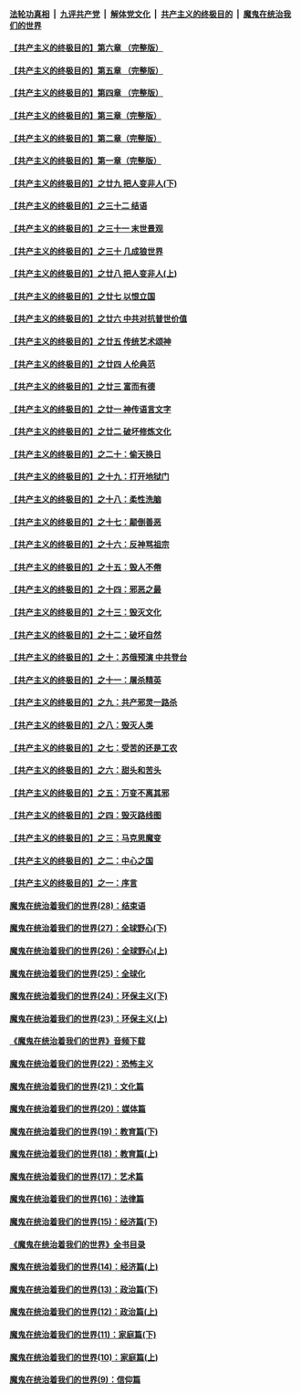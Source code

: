 

####  [法轮功真相](../../../../basic/blob/master/README.md?t=07101430) &nbsp;|&nbsp; [九评共产党](../../../../9ping.md/blob/master/README.md?t=07101430) &nbsp;|&nbsp; [解体党文化](../../../../jtdwh.md/blob/master/README.md?t=07101430)  &nbsp;|&nbsp; [共产主义的终极目的](../../../../gczydzjmd.md/blob/master/README.md?t=07101430) &nbsp;|&nbsp; [魔鬼在统治我们的世界](../../../../mgztzwmdsj.md/blob/master/README.md?t=07101430) 

#### [【共产主义的终极目的】第六章 （完整版）](../pages/nsc422/n11428913.md?t=07101430) 

#### [【共产主义的终极目的】第五章 （完整版）](../pages/nsc422/n11428912.md?t=07101430) 

#### [【共产主义的终极目的】第四章 （完整版）](../pages/nsc422/n11428907.md?t=07101430) 

#### [【共产主义的终极目的】第三章（完整版）](../pages/nsc422/n11428848.md?t=07101430) 

#### [【共产主义的终极目的】第二章（完整版）](../pages/nsc422/n11428831.md?t=07101430) 

#### [【共产主义的终极目的】第一章（完整版）](../pages/nsc422/n11417651.md?t=07101430) 

#### [【共产主义的终极目的】之廿九 把人变非人(下)](../pages/nsc422/n11344140.md?t=07101430) 

#### [【共产主义的终极目的】之三十二 结语](../pages/nsc422/n11360535.md?t=07101430) 

#### [【共产主义的终极目的】之三十一 末世景观](../pages/nsc422/n11351129.md?t=07101430) 

#### [【共产主义的终极目的】之三十 几成狼世界](../pages/nsc422/n11348280.md?t=07101430) 

#### [【共产主义的终极目的】之廿八 把人变非人(上)](../pages/nsc422/n11340492.md?t=07101430) 

#### [【共产主义的终极目的】之廿七 以恨立国](../pages/nsc422/n11336944.md?t=07101430) 

#### [【共产主义的终极目的】之廿六 中共对抗普世价值](../pages/nsc422/n11324785.md?t=07101430) 

#### [【共产主义的终极目的】之廿五 传统艺术颂神](../pages/nsc422/n11296396.md?t=07101430) 

#### [【共产主义的终极目的】之廿四 人伦典范](../pages/nsc422/n11296397.md?t=07101430) 

#### [【共产主义的终极目的】之廿三 富而有德](../pages/nsc422/n11283598.md?t=07101430) 

#### [【共产主义的终极目的】之廿一 神传语言文字](../pages/nsc422/n11263265.md?t=07101430) 

#### [【共产主义的终极目的】之廿二 破坏修炼文化](../pages/nsc422/n11245728.md?t=07101430) 

#### [【共产主义的终极目的】之二十：偷天换日](../pages/nsc422/n11238846.md?t=07101430) 

#### [【共产主义的终极目的】之十九：打开地狱门](../pages/nsc422/n11206376.md?t=07101430) 

#### [【共产主义的终极目的】之十八：柔性洗脑](../pages/nsc422/n11199994.md?t=07101430) 

#### [【共产主义的终极目的】之十七：颠倒善恶](../pages/nsc422/n11179782.md?t=07101430) 

#### [【共产主义的终极目的】之十六：反神骂祖宗](../pages/nsc422/n11166798.md?t=07101430) 

#### [【共产主义的终极目的】之十五：毁人不倦](../pages/nsc422/n11166792.md?t=07101430) 

#### [【共产主义的终极目的】之十四：邪恶之最](../pages/nsc422/n11150249.md?t=07101430) 

#### [【共产主义的终极目的】之十三：毁灭文化](../pages/nsc422/n11135227.md?t=07101430) 

#### [【共产主义的终极目的】之十二：破坏自然](../pages/nsc422/n11135214.md?t=07101430) 

#### [【共产主义的终极目的】之十：苏俄预演 中共登台](../pages/nsc422/n11118424.md?t=07101430) 

#### [【共产主义的终极目的】之十一：屠杀精英](../pages/nsc422/n11118442.md?t=07101430) 

#### [【共产主义的终极目的】之九：共产邪灵一路杀](../pages/nsc422/n11114139.md?t=07101430) 

#### [【共产主义的终极目的】之八：毁灭人类](../pages/nsc422/n11108503.md?t=07101430) 

#### [【共产主义的终极目的】之七：受苦的还是工农](../pages/nsc422/n11101809.md?t=07101430) 

#### [【共产主义的终极目的】之六：甜头和苦头](../pages/nsc422/n11096971.md?t=07101430) 

#### [【共产主义的终极目的】之五：万变不离其邪](../pages/nsc422/n11091285.md?t=07101430) 

#### [【共产主义的终极目的】之四：毁灭路线图](../pages/nsc422/n11086284.md?t=07101430) 

#### [【共产主义的终极目的】之三：马克思魔变](../pages/nsc422/n11061941.md?t=07101430) 

#### [【共产主义的终极目的】之二：中心之国](../pages/nsc422/n11047728.md?t=07101430) 

#### [【共产主义的终极目的】之一：序言](../pages/nsc422/n11086077.md?t=07101430) 

#### [魔鬼在统治着我们的世界(28)：结束语](../pages/nsc422/n10936246.md?t=07101430) 

#### [魔鬼在统治着我们的世界(27)：全球野心(下)](../pages/nsc422/n10928319.md?t=07101430) 

#### [魔鬼在统治着我们的世界(26)：全球野心(上)](../pages/nsc422/n10900318.md?t=07101430) 

#### [魔鬼在统治着我们的世界(25)：全球化](../pages/nsc422/n10788205.md?t=07101430) 

#### [魔鬼在统治着我们的世界(24)：环保主义(下)](../pages/nsc422/n10695307.md?t=07101430) 

#### [魔鬼在统治着我们的世界(23)：环保主义(上)](../pages/nsc422/n10688613.md?t=07101430) 

#### [《魔鬼在统治着我们的世界》音频下载](../pages/nsc422/n10635553.md?t=07101430) 

#### [魔鬼在统治着我们的世界(22)：恐怖主义](../pages/nsc422/n10614727.md?t=07101430) 

#### [魔鬼在统治着我们的世界(21)：文化篇](../pages/nsc422/n10597706.md?t=07101430) 

#### [魔鬼在统治着我们的世界(20)：媒体篇](../pages/nsc422/n10586579.md?t=07101430) 

#### [魔鬼在统治着我们的世界(19)：教育篇(下)](../pages/nsc422/n10564808.md?t=07101430) 

#### [魔鬼在统治着我们的世界(18)：教育篇(上)](../pages/nsc422/n10526970.md?t=07101430) 

#### [魔鬼在统治着我们的世界(17)：艺术篇](../pages/nsc422/n10499093.md?t=07101430) 

#### [魔鬼在统治着我们的世界(16)：法律篇](../pages/nsc422/n10485969.md?t=07101430) 

#### [魔鬼在统治着我们的世界(15)：经济篇(下)](../pages/nsc422/n10469975.md?t=07101430) 

#### [《魔鬼在统治着我们的世界》全书目录](../pages/nsc422/n10464261.md?t=07101430) 

#### [魔鬼在统治着我们的世界(14)：经济篇(上)](../pages/nsc422/n10457370.md?t=07101430) 

#### [魔鬼在统治着我们的世界(13)：政治篇(下)](../pages/nsc422/n10448270.md?t=07101430) 

#### [魔鬼在统治着我们的世界(12)：政治篇(上)](../pages/nsc422/n10444576.md?t=07101430) 

#### [魔鬼在统治着我们的世界(11)：家庭篇(下)](../pages/nsc422/n10440961.md?t=07101430) 

#### [魔鬼在统治着我们的世界(10)：家庭篇(上)](../pages/nsc422/n10435448.md?t=07101430) 

#### [魔鬼在统治着我们的世界(9)：信仰篇](../pages/nsc422/n10432159.md?t=07101430) 

